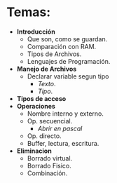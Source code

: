 # Temas:

- **Introducción**
  - Que son, como se guardan.
  - Comparación con RAM.
  - Tipos de Archivos.
  - Lenguajes de Programación.
- **Manejo de Archivos**
  - Declarar variable segun tipo
    - _Texto_.
    - _Tipo_.
- **Tipos de acceso**
- **Operaciones**
  - Nombre interno y externo.
  - Op. secuencial.
    - _Abrir en pascal_
  - Op. directo.
  - Buffer, lectura, escritura.
- **Eliminacion**
  - Borrado virtual.
  - Borrado Fisico.
  - Combinación.